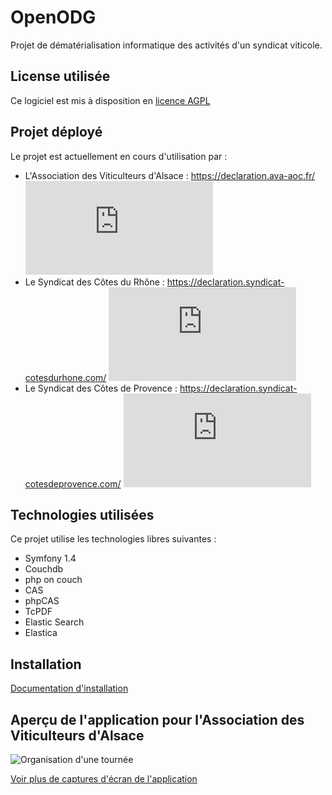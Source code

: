 OpenODG
===

Projet de dématérialisation informatique des activités d'un syndicat viticole.

License utilisée
----------------

Ce logiciel est mis à disposition en [licence AGPL](LICENSE)

Projet déployé
---------------

Le projet est actuellement en cours d'utilisation par  : 

* L'Association des Viticulteurs d'Alsace : https://declaration.ava-aoc.fr/ [![Intégration continue](https://declaration.ava-aoc.fr/statuts/tests.svg.php)](https://declaration.ava-aoc.fr/statuts/tests.php)
* Le Syndicat des Côtes du Rhône : https://declaration.syndicat-cotesdurhone.com/ [![Intégration continue](https://declaration.syndicat-cotesdurhone.com/statuts/tests.svg.php)](https://declaration.syndicat-cotesdurhone.com/statuts/tests.php)
* Le Syndicat des Côtes de Provence : https://declaration.syndicat-cotesdeprovence.com/ [![Intégration continue](https://declaration.syndicat-cotesdeprovence.com/statuts/tests.svg.php)](https://declaration.syndicat-cotesdeprovence.com/statuts/tests.php)

Technologies utilisées
----------------------

Ce projet utilise les technologies libres suivantes :

* Symfony 1.4
* Couchdb
* php on couch
* CAS
* phpCAS
* TcPDF
* Elastic Search
* Elastica

Installation
------------

[Documentation d'installation](https://github.com/24eme/ava/blob/master/doc/Installation.md "Documentation d'installation")

Aperçu de l'application pour l'Association des Viticulteurs d'Alsace
-----------------------

![Organisation d'une tournée](doc/captures/organisation-tournee.jpg)

[Voir plus de captures d'écran de l'application](doc/captures/README.md)
